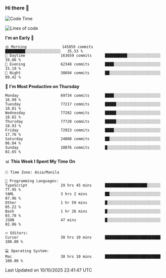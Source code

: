 ### Hi there 👋

<!--START_SECTION:waka-->
![Code Time](http://img.shields.io/badge/Code%20Time-6%2C377%20hrs%2042%20mins-blue)

![Lines of code](https://img.shields.io/badge/From%20Hello%20World%20I%27ve%20Written-140.3%20million%20lines%20of%20code-blue)

**I'm an Early 🐤** 

```text
🌞 Morning                145859 commits      █████████░░░░░░░░░░░░░░░░   35.53 % 
🌆 Daytime                163659 commits      ██████████░░░░░░░░░░░░░░░   39.86 % 
🌃 Evening                62348 commits       ████░░░░░░░░░░░░░░░░░░░░░   15.19 % 
🌙 Night                  38694 commits       ██░░░░░░░░░░░░░░░░░░░░░░░   09.42 % 
```
📅 **I'm Most Productive on Thursday** 

```text
Monday                   69734 commits       ████░░░░░░░░░░░░░░░░░░░░░   16.99 % 
Tuesday                  77217 commits       █████░░░░░░░░░░░░░░░░░░░░   18.81 % 
Wednesday                77282 commits       █████░░░░░░░░░░░░░░░░░░░░   18.82 % 
Thursday                 77720 commits       █████░░░░░░░░░░░░░░░░░░░░   18.93 % 
Friday                   72923 commits       ████░░░░░░░░░░░░░░░░░░░░░   17.76 % 
Saturday                 24808 commits       ██░░░░░░░░░░░░░░░░░░░░░░░   06.04 % 
Sunday                   10876 commits       █░░░░░░░░░░░░░░░░░░░░░░░░   02.65 % 
```


📊 **This Week I Spent My Time On** 

```text
🕑︎ Time Zone: Asia/Manila

💬 Programming Languages: 
TypeScript               29 hrs 45 mins      ███████████████████░░░░░░   77.95 % 
YAML                     3 hrs 2 mins        ██░░░░░░░░░░░░░░░░░░░░░░░   07.96 % 
Other                    1 hr 59 mins        █░░░░░░░░░░░░░░░░░░░░░░░░   05.22 % 
Bash                     1 hr 26 mins        █░░░░░░░░░░░░░░░░░░░░░░░░   03.78 % 
JSON                     47 mins             █░░░░░░░░░░░░░░░░░░░░░░░░   02.06 % 

🔥 Editors: 
Cursor                   38 hrs 10 mins      █████████████████████████   100.00 % 

💻 Operating System: 
Mac                      38 hrs 10 mins      █████████████████████████   100.00 % 
```


 Last Updated on 10/10/2025 22:41:47 UTC
<!--END_SECTION:waka-->


<!--
**rad182/rad182** is a ✨ _special_ ✨ repository because its `README.md` (this file) appears on your GitHub profile.

Here are some ideas to get you started:

- 🔭 I’m currently working on ...
- 🌱 I’m currently learning ...
- 👯 I’m looking to collaborate on ...
- 🤔 I’m looking for help with ...
- 💬 Ask me about ...
- 📫 How to reach me: ...
- 😄 Pronouns: ...
- ⚡ Fun fact: ...
-->
